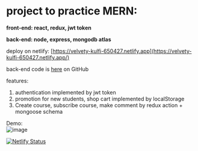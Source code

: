 # **project to practice MERN:**

**front-end: react, redux, jwt token** 

**back-end: node, express, mongodb atlas**

deploy on netlify: [https://velvety-kulfi-650427.netlify.app](https://velvety-kulfi-650427.netlify.app/)  

back-end code is [here](https://github.com/DeltaLF/online-course-backend) on GitHub

features:
1. authentication implemented by jwt token
2. promotion for new students, shop cart implemented by localStorage
3. Create course, subscribe course, make comment by redux action + mongoose schema


Demo:  
![image](https://github.com/DeltaLF/online-course/blob/master/onlineCourseDemo.gif)


[![Netlify Status](https://api.netlify.com/api/v1/badges/a6e6a224-d5b2-4830-ab9c-10a08c39f043/deploy-status)](https://app.netlify.com/sites/velvety-kulfi-650427/deploys)
